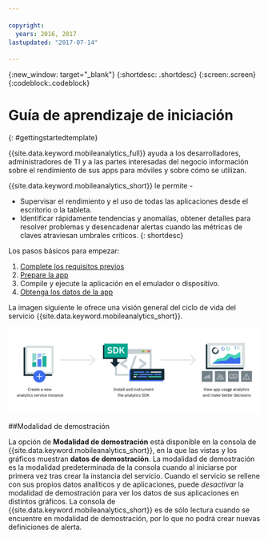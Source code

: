 ```yaml
---

copyright:
  years: 2016, 2017
lastupdated: "2017-07-14"

---
```

{:new_window: target="_blank"}
{:shortdesc: .shortdesc}
{:screen:.screen}
{:codeblock:.codeblock}

# Guía de aprendizaje de iniciación

{: #gettingstartedtemplate}

{{site.data.keyword.mobileanalytics_full}} ayuda a los desarrolladores, administradores de TI y a las partes interesadas del negocio información sobre el rendimiento de sus apps para móviles y sobre cómo se utilizan. 

{{site.data.keyword.mobileanalytics_short}} le permite -

* Supervisar el rendimiento y el uso de todas las aplicaciones desde el escritorio o la tableta. 
* Identificar rápidamente tendencias y anomalías, obtener detalles para resolver problemas y desencadenar alertas cuando las métricas de claves atraviesan umbrales críticos. 
{: shortdesc}

Los pasos básicos para empezar:

1. [Complete los requisitos previos](/docs/services/mobileanalytics/app-prerequisites.html)
2. [Prepare la app](/docs/services/mobileanalytics/app-instrument.html)
3. Compile y ejecute la aplicación en el emulador o dispositivo.
4. [Obtenga los datos de la app](/docs/services/mobileanalytics/app-monitoring-metrics.html)

La imagen siguiente le ofrece una visión general del ciclo de vida del servicio {{site.data.keyword.mobileanalytics_short}}.

![Visión general de Analytics](images/process_mobile_analytics.png)

##Modalidad de demostración

La opción de **Modalidad de demostración** está disponible en la consola de {{site.data.keyword.mobileanalytics_short}}, en la que las vistas y los gráficos muestran **datos de demostración**. 
La modalidad de demostración es la modalidad predeterminada de la consola cuando al iniciarse por primera vez tras crear la instancia del servicio. Cuando el servicio se rellene con sus propios datos analíticos y de aplicaciones, puede *desactivar* la modalidad de demostración para ver los datos de sus aplicaciones en distintos gráficos. La consola de {{site.data.keyword.mobileanalytics_short}} es de sólo lectura cuando se encuentre en modalidad de demostración, por lo que no podrá crear nuevas definiciones de alerta.

